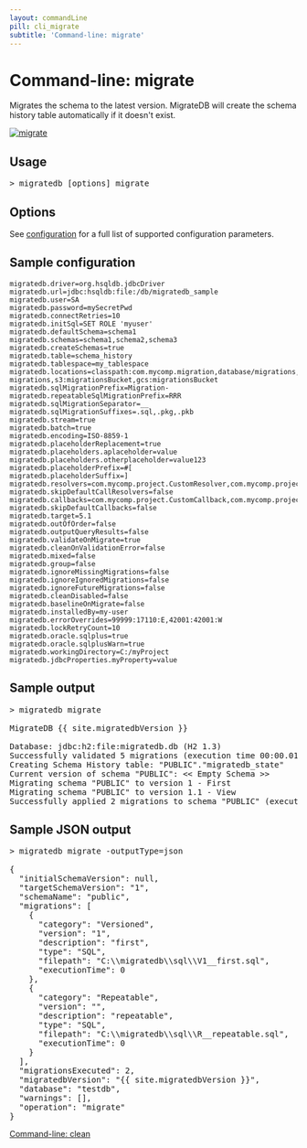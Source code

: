 ```yaml
---
layout: commandLine
pill: cli_migrate
subtitle: 'Command-line: migrate'
---
```


# Command-line: migrate

Migrates the schema to the latest version. MigrateDB will create the schema history table automatically if it doesn't
exist.

<a href="/migratedb/documentation/command/migrate"><img src="/migratedb/assets/balsamiq/command-migrate.png" alt="migrate"></a>

## Usage

<pre class="console"><span>&gt;</span> migratedb [options] migrate</pre>

## Options

See [configuration](/migratedb/documentation/configuration/parameters) for a full list of supported configuration parameters.

## Sample configuration

```properties
migratedb.driver=org.hsqldb.jdbcDriver
migratedb.url=jdbc:hsqldb:file:/db/migratedb_sample
migratedb.user=SA
migratedb.password=mySecretPwd
migratedb.connectRetries=10
migratedb.initSql=SET ROLE 'myuser'
migratedb.defaultSchema=schema1
migratedb.schemas=schema1,schema2,schema3
migratedb.createSchemas=true
migratedb.table=schema_history
migratedb.tablespace=my_tablespace
migratedb.locations=classpath:com.mycomp.migration,database/migrations,filesystem:/sql-migrations,s3:migrationsBucket,gcs:migrationsBucket
migratedb.sqlMigrationPrefix=Migration-
migratedb.repeatableSqlMigrationPrefix=RRR
migratedb.sqlMigrationSeparator=__
migratedb.sqlMigrationSuffixes=.sql,.pkg,.pkb
migratedb.stream=true
migratedb.batch=true
migratedb.encoding=ISO-8859-1
migratedb.placeholderReplacement=true
migratedb.placeholders.aplaceholder=value
migratedb.placeholders.otherplaceholder=value123
migratedb.placeholderPrefix=#[
migratedb.placeholderSuffix=]
migratedb.resolvers=com.mycomp.project.CustomResolver,com.mycomp.project.AnotherResolver
migratedb.skipDefaultCallResolvers=false
migratedb.callbacks=com.mycomp.project.CustomCallback,com.mycomp.project.AnotherCallback
migratedb.skipDefaultCallbacks=false
migratedb.target=5.1
migratedb.outOfOrder=false
migratedb.outputQueryResults=false
migratedb.validateOnMigrate=true
migratedb.cleanOnValidationError=false
migratedb.mixed=false
migratedb.group=false
migratedb.ignoreMissingMigrations=false
migratedb.ignoreIgnoredMigrations=false
migratedb.ignoreFutureMigrations=false
migratedb.cleanDisabled=false
migratedb.baselineOnMigrate=false
migratedb.installedBy=my-user
migratedb.errorOverrides=99999:17110:E,42001:42001:W
migratedb.lockRetryCount=10
migratedb.oracle.sqlplus=true
migratedb.oracle.sqlplusWarn=true
migratedb.workingDirectory=C:/myProject
migratedb.jdbcProperties.myProperty=value
```

## Sample output

<pre class="console">&gt; migratedb migrate

MigrateDB {{ site.migratedbVersion }} 

Database: jdbc:h2:file:migratedb.db (H2 1.3)
Successfully validated 5 migrations (execution time 00:00.010s)
Creating Schema History table: "PUBLIC"."migratedb_state"
Current version of schema "PUBLIC": << Empty Schema >>
Migrating schema "PUBLIC" to version 1 - First
Migrating schema "PUBLIC" to version 1.1 - View
Successfully applied 2 migrations to schema "PUBLIC" (execution time 00:00.030s).</pre>

## Sample JSON output

<pre class="console">&gt; migratedb migrate -outputType=json

{
  "initialSchemaVersion": null,
  "targetSchemaVersion": "1",
  "schemaName": "public",
  "migrations": [
    {
      "category": "Versioned",
      "version": "1",
      "description": "first",
      "type": "SQL",
      "filepath": "C:\\migratedb\\sql\\V1__first.sql",
      "executionTime": 0
    },
    {
      "category": "Repeatable",
      "version": "",
      "description": "repeatable",
      "type": "SQL",
      "filepath": "C:\\migratedb\\sql\\R__repeatable.sql",
      "executionTime": 0
    }
  ],
  "migrationsExecuted": 2,
  "migratedbVersion": "{{ site.migratedbVersion }}",
  "database": "testdb",
  "warnings": [],
  "operation": "migrate"
}</pre>

<p class="next-steps">
    <a class="btn btn-primary" href="/migratedb/documentation/usage/commandline/clean">Command-line: clean <i class="fa fa-arrow-right"></i></a>
</p>
